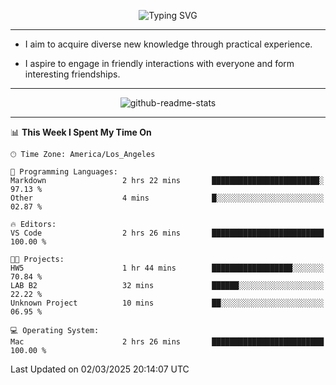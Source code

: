 <p align="center">
  <img src="https://readme-typing-svg.demolab.com?font=Fira+Code&weight=500&size=32&duration=2500&pause=1600&center=true&vCenter=true&random=false&width=1024&height=64&lines=Hi+there+%F0%9F%91%8B;I'm+delighted+you+could+make+it+here+%F0%9F%8E%89;I'm+Harry%2C+a+college+student+still+finding+my+way" alt="Typing SVG" />
</p>


---


- I aim to acquire diverse new knowledge through practical experience.

- I aspire to engage in friendly interactions with everyone and form interesting friendships.


---


<p align="center">
  <img src="https://github-readme-stats.vercel.app/api?username=Harry-Jing&show_icons=true" alt="github-readme-stats"/>
</p>


---

<!--START_SECTION:waka-->
📊 **This Week I Spent My Time On** 

```text
🕑︎ Time Zone: America/Los_Angeles

💬 Programming Languages: 
Markdown                 2 hrs 22 mins       ████████████████████████░   97.13 % 
Other                    4 mins              █░░░░░░░░░░░░░░░░░░░░░░░░   02.87 % 

🔥 Editors: 
VS Code                  2 hrs 26 mins       █████████████████████████   100.00 % 

🐱‍💻 Projects: 
HW5                      1 hr 44 mins        ██████████████████░░░░░░░   70.84 % 
LAB B2                   32 mins             ██████░░░░░░░░░░░░░░░░░░░   22.22 % 
Unknown Project          10 mins             ██░░░░░░░░░░░░░░░░░░░░░░░   06.95 % 

💻 Operating System: 
Mac                      2 hrs 26 mins       █████████████████████████   100.00 % 
```


 Last Updated on 02/03/2025 20:14:07 UTC
<!--END_SECTION:waka-->
